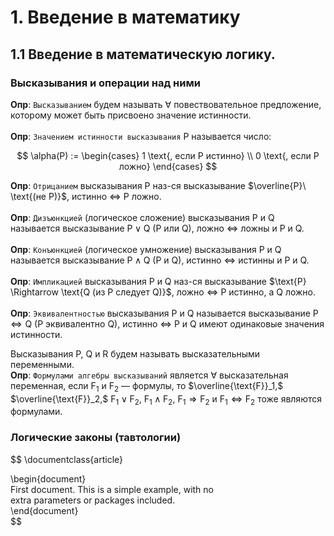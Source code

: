 # 1. Введение в математику

## 1.1 Введение в математическую логику.

### Высказывания и операции над ними

 **Опр**: `Высказыванием` будем называть $\forall$ повествовательное предложение, которому может быть присвоено значение истинности.<br><br>
 **Опр**: `Значением истинности высказывания` $\text{P}$ называется число:

$$
\alpha(P) := \begin{cases}
1 \text{, если P истинно} \\
0 \text{, если P ложно} \end{cases} 
$$

 **Опр**: `Отрицанием` высказывания $\text{P}$ наз-ся высказывание $\overline{P}\ \text{(не P)}$, истинно $\Leftrightarrow\ \text{P}$ ложно.<br><br>
 **Опр**: `Дизъюнкцией` (логическое сложение) высказывания $\text{P и Q}$ называется высказывание $\text{P} \vee \text{Q (P или Q)}$, ложно $\Leftrightarrow$ ложны и $\text{P и Q}$.<br><br>
 **Опр**: `Конъюнкцией` (логическое умножение) высказывания $\text{P и Q}$ называется высказывание $\text{P} \wedge \text{Q (P и Q)}$, истинно $\Leftrightarrow$ истинны и $\text{P и Q}$.<br><br>
 **Опр**: `Импликацией` высказывания $\text{P и Q}$ наз-ся высказывание $\text{P} \Rightarrow \text{Q (из P следует Q)}\$, ложно $\Leftrightarrow$ $\text{P}$ истинно, а $\text{Q}$ ложно.<br><br>
 **Опр**: `Эквивалентностью` высказывания $\text{P и Q}$ называется высказывание $\text{P} \Leftrightarrow \text{Q (P эквивалентно Q)}$, истинно $\Leftrightarrow\ \text{P и Q}$ имеют одинаковые значения истинности.<br>

 Высказывания $\text{P, Q и R}$ будем называть высказательными переменными.<br>
 **Опр**: `Формулами алгебры высказываний` является $\forall$ высказательная переменная, если $\text{F}_1 \text{ и F}_2$ — формулы, то $\overline{\text{F}}_1,$ $\overline{\text{F}}_2,$ $\text{F}_1 \vee \text{F}_2,$ $\text{F}_1 \wedge \text{F}_2,$ $\text{F}_1 \Rightarrow \text{F}_2$ $\text{и F}_1 \Leftrightarrow \text{F}_2$ тоже являются формулами.<br>

### Логические законы (тавтологии)

$$
\documentclass{article}

\begin{document}  
First document. This is a simple example, with no   
extra parameters or packages included.  
\end{document}  
$$
